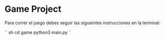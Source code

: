 # Game Project

Para correr el juego debes seguir las sigueintes instrucciones en la terminal:

¨ sh
cd game
python3 main.py
¨
